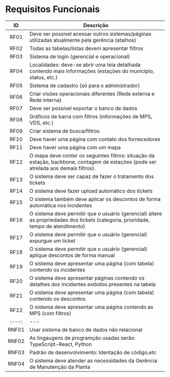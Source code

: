 # Requisitos Funcionais

| ID | Descrição |
| :---: | --- |
| RF01 | Deve ser possível acessar outros sistemas/páginas utilizadas atualmente pela gerência (atalhos) |
| RF02 | Todas as tabelas/listas devem apresentar filtros |
| RF03 | Sistema de login (gerencial e operacional) |
| RF04 | Localidades: deve-se abrir uma tela detalhada contendo mais informações (estações do município, status, etc.) |
| RF05 | Sistema de cadastro (só para o administrador) |
| RF06 | Criar visões operacionais diferentes (Rede externa e Rede interna) |
| RF07 | Deve ser possível exportar o banco de dados |
| RF08 | Gráficos de barra com filtros (informações de MPS, VDS, etc.) |
| RF09 | Criar sistema de busca/filtros |
| RF10 | Deve haver uma página com contato dos fornecedores |
| RF11 | Deve haver uma página com um mapa |
| RF12 | O mapa deve conter os seguintes filtros: situação da estação, backbone, contagem de estações (pode ser atrelada aos demais filtros). |
| RF13 | O sistema deve ser capaz de fazer o tratamento dos tickets |
| RF14 | O sistema deve fazer upload automático dos tickets |
| RF15 | O sistema também deve aplicar os descontos de forma automática nos incidentes |
| RF16 | O sistema deve permitir que o usuário (gerencial) altere as propriedades dos tickets (categoria, prioridade, tempo de atendimento) |
| RF17 | O sistema deve permitir que o usuário (gerencial) expurgue um ticket |
| RF18 | O sistema deve permitir que o usuário (gerencial) aplique descontos de forma manual |
| RF19 | O sistema deve apresentar uma página (com tabela) contendo os incidentes |
| RF20 | O sistema deve apresentar páginas contendo os detalhes dos incidentes exibidos presentes na tabela |
| RF21 | O sistema deve apresentar uma página (com tabela) contendo os descontos |
| RF22 | O sistema deve apresentar uma página contendo as MPS (com filtros) |
| :---: | --- |
| RNF01 | Usar sistema de banco de dados não relacional |
| RNF02 | As lingaugens de programção usadas serão: TypeScript-React, Python |
| RNF03 | Padrão de desenvolvimento: Identação de código,etc  |
| RNF04 | O sistema deve atender as necessidades da Gerência de Manutenção da Planta |